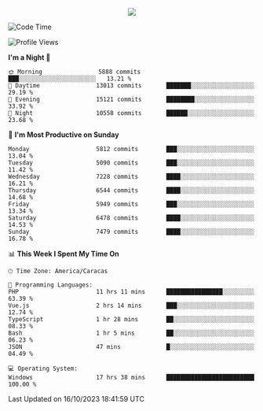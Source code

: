 <p align="center">
  <a href="http://www.github.com/thevacs">
    <img src="https://github-readme-streak-stats.herokuapp.com/?user=thevacs&stroke=ffffff&background=1c1917&ring=0891b2&fire=0891b2&currStreakNum=ffffff&currStreakLabel=0891b2&sideNums=ffffff&sideLabels=ffffff&dates=ffffff&hide_border=true" />
  </a>
</p>

<!--START_SECTION:waka-->
![Code Time](http://img.shields.io/badge/Code%20Time-1%2C789%20hrs%2048%20mins-blue)

![Profile Views](http://img.shields.io/badge/Profile%20Views-0-blue)

**I'm a Night 🦉** 

```text
🌞 Morning                5888 commits        ███░░░░░░░░░░░░░░░░░░░░░░   13.21 % 
🌆 Daytime                13013 commits       ███████░░░░░░░░░░░░░░░░░░   29.19 % 
🌃 Evening                15121 commits       ████████░░░░░░░░░░░░░░░░░   33.92 % 
🌙 Night                  10558 commits       ██████░░░░░░░░░░░░░░░░░░░   23.68 % 
```
📅 **I'm Most Productive on Sunday** 

```text
Monday                   5812 commits        ███░░░░░░░░░░░░░░░░░░░░░░   13.04 % 
Tuesday                  5090 commits        ███░░░░░░░░░░░░░░░░░░░░░░   11.42 % 
Wednesday                7228 commits        ████░░░░░░░░░░░░░░░░░░░░░   16.21 % 
Thursday                 6544 commits        ████░░░░░░░░░░░░░░░░░░░░░   14.68 % 
Friday                   5949 commits        ███░░░░░░░░░░░░░░░░░░░░░░   13.34 % 
Saturday                 6478 commits        ████░░░░░░░░░░░░░░░░░░░░░   14.53 % 
Sunday                   7479 commits        ████░░░░░░░░░░░░░░░░░░░░░   16.78 % 
```


📊 **This Week I Spent My Time On** 

```text
🕑︎ Time Zone: America/Caracas

💬 Programming Languages: 
PHP                      11 hrs 11 mins      ████████████████░░░░░░░░░   63.39 % 
Vue.js                   2 hrs 14 mins       ███░░░░░░░░░░░░░░░░░░░░░░   12.74 % 
TypeScript               1 hr 28 mins        ██░░░░░░░░░░░░░░░░░░░░░░░   08.33 % 
Bash                     1 hr 5 mins         ██░░░░░░░░░░░░░░░░░░░░░░░   06.23 % 
JSON                     47 mins             █░░░░░░░░░░░░░░░░░░░░░░░░   04.49 % 

💻 Operating System: 
Windows                  17 hrs 38 mins      █████████████████████████   100.00 % 
```


 Last Updated on 16/10/2023 18:41:59 UTC
<!--END_SECTION:waka-->
